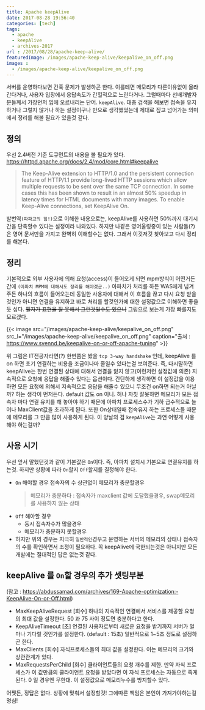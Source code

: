 ```yaml
---
title: Apache keepAlive
date: 2017-08-28 19:56:40
categories: [tech]
tags:
  - apache
  - keepAlive
  - archives-2017
url : /2017/08/28/apache-keep-alive/
featuredImage: /images/apache-keep-alive/keepalive_on_off.png
images :
  - /images/apache-keep-alive/keepalive_on_off.png
---
```


서버를 운영하다보면 간혹 문제가 발생하곤 한다. 이를테면 메모리가 다른이유없이 올라간다거나, 사용자 입장에서 응답속도가 간헐적으로 느린다거나. 그럴때마다 선배개발자분들께서 가장먼저 입에 오르내리는 단어. `keepAlive`. <!--more-->대충 검색을 해보면 접속을 유지하거나 그렇지 않거나 하는 설정이구나 만으로 생각했었는데 제대로 짚고 넘어가는 의미에서 정리를 해볼 필요가 있을것 같다.

## 정의
우선 2.4버전 기준 도큐먼트의 내용을 볼 필요가 있다.
https://httpd.apache.org/docs/2.4/mod/core.html#keepalive
> The Keep-Alive extension to HTTP/1.0 and the persistent connection feature of HTTP/1.1 provide long-lived HTTP sessions which allow multiple requests to be sent over the same TCP connection. In some cases this has been shown to result in an almost 50% speedup in latency times for HTML documents with many images. To enable Keep-Alive connections, set KeepAlive On.

발번역`(파파고의 힘!)`으로 이해한 내용으로는, keepAlive를 사용하면 50%까지 대기시간을 단축할수 있다는 설정이라 나와있다. 하지만 나같은 영어울렁중이 있는 사람들(?)은 영어 문서만을 가지고 완벽히 이해할수는 없다. 그래서 이것저것 찾아보고 다시 정리를 해본다.

## 정리
기본적으로 외부 사용자에 의해 요청(access)이 들어오게 되면 mpm방식이 어떤거든 간에 `(아파치 MPM에 대해서도 정리를 해야겠군..)` 아파치가 처리를 하든 WAS에게 넘겨주든 하나의 흐름이 들어오는데 동일한 사용자에 대해서 이 흐름을 끊고 다시 요청 받을것인가 아니면 연결을 유지하고 바로 처리를 할것인가에 대한 설정값으로 이해하면 좋을듯 싶다. ~~필자가 표현을 잘 못해서 그런것일수도 있으니~~ 그림으로 보는게 가장 빠를지도 모르겠다.

{{< image src="/images/apache-keep-alive/keepalive_on_off.png" src_l="/images/apache-keep-alive/keepalive_on_off.png" caption="출처 : https://www.svennd.be/keepalive-on-or-off-apache-tuning" >}}

위 그림은 IT전공자라면(?) 한번쯤은 봤을 `tcp 3-way handshake` 인데, keepAlive 를 on 하면 초기 연결하는 비용을 조금이나마 줄일수 있다는걸 보여준다. 즉, 다시말하면 keepAlive는 한번 연결된 상대에 대해서 연결을 잃지 않고(이런저런 설정값에 의존) 지속적으로 요청에 응답을 해줄수 있다는 옵션이다. 간단하게 생각하면 이 설정값을 이용하면 모든 요청에 의해서 지속적으로 응답을 해줄수 있으니 무조건 on하면 되는거 아닐까? 하는 생각이 먼저든다. default 값도 on 이니. 허나 자칫 잘못하면 메모리가  모든 접속자 마다 연결 유지를 해 놓아야 하기 때문에 아파치 프로세스수가 기하 급수적으로 늘어나 MaxClient값을 초과하게 된다. 또한 On상태일때 접속유지 하는 프로세스들 때문에 메모리를 그 만큼 많이 사용하게 된다.
이 양날의 검 `keepAlive`는 과연 어떻게 사용해야 하는걸까?

## 사용 시기
우선 앞서 말했던것과 같이 기본값은 `On`이다. 즉, 아파치 설치시 기본으로 연결유지를 하는것. 하지만 상황에 따라 `On`할지 `Off`할지를 결정해야 한다.
- `On` 해야할 경우 
  접속자의 수 상관없이 메모리가 충분할경우
  >메모리가 충분하다 : 접속자가 maxclient 값에 도달했을경우, swap메모리를 사용하지 않는 상태
- `Off` 해야할 경우 
  - 동시 접속자수가 많을경우
  - 메모리가 충분하지 못할경우
- 하지만 위의 경우는 지극히 `일반적인`경우고 운영하는 서버의 메모리의 상태나 접속자의 수를 확인하면서 조정이 필요하다. 꼭 keepAlive에 국한되는것은 아니지만 모든 개발에는 절대적인 답은 없는것 같다.

## keepAlive 를 `On`할 경우의 추가 셋팅부분
(참고 : https://abdussamad.com/archives/169-Apache-optimization:-KeepAlive-On-or-Off.html)
- MaxKeepAliveRequest [회수]
  하나의 지속적인 연결에서 서비스를 제공할 요청의 최대 값을 설정한다. 50 과 75 사이 정도면 충분하다고 한다. 
- KeepAliveTimeout [초]
  연결된 사용자로부터 새로운 요청을 받기까지 서버가 얼마나 기다릴 것인가를 설정한다. (default : 15초) 일반적으로 1~5초 정도로 설정하곤 한다.
- MaxClients [회수]
  자식프로세스들의 최대 값을 설정한다. 이는 메모리의 크기와 상관관계가 있다.
- MaxRequestsPerChild [회수]
  클라이언트들의 요청 개수를 제한. 만약 자식 프로세스가 이 값만큼의 클라이언트 요청을 받았다면 이 자식 프로세스는 자동으로 죽게 된다. 0 일 경우엔 무한대. 이 설정값으로 메모리누수를 방지할수 있다.

어쨋든, 정답은 없다. 상황에 맞춰서 설정할것! 그에따른 책임은 본인이 가져가야하는걸 명심!